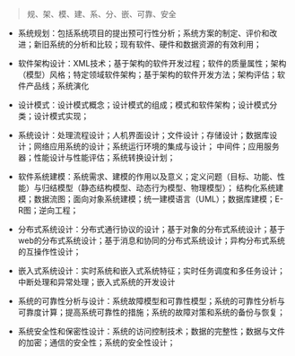 
> 规、架、模、建、系、分、嵌、可靠、安全

* 系统规划：包括系统项目的提出预可行性分析；系统方案的制定、评价和改进；新旧系统的分析和比较；现有软件、硬件和数据资源的有效利用；

* 软件架构设计：XML技术；基于架构的软件开发过程；软件的质量属性；架构（模型）风格；特定领域软件架构；基于架构的软件开发方法；架构评估；软件产品线；系统演化

* 设计模式：设计模式概念；设计模式的组成；模式和软件架构；设计模式分类；设计模式实现；

* 系统设计：处理流程设计；人机界面设计；文件设计；存储设计；数据库设计；网络应用系统的设计；系统运行环境的集成与设计；
中间件；应用服务器；性能设计与性能评估；系统转换设计划；

* 软件系统建模：系统需求、建模的作用以及意义；定义问题（目标、功能、性能）与归结模型（静态结构模型、动态行为模型、物理模型）；
结构化系统建模；数据流图；面向对象系统建模；统一建模语言（UML）；数据库建模；E-R图；逆向工程；

* 分布式系统设计：分布式通行协议的设计；基于对象的分布式系统设计；基于web的分布式系统设计；基于消息和协同的分布式系统设计；异构分布式系统的互操作性设计；

* 嵌入式系统设计：实时系统和嵌入式系统特征；实时任务调度和多任务设计；中断处理和异常处理；嵌入式系统的开发设计

* 系统的可靠性分析与设计：系统故障模型和可靠性模型；系统的可靠性分析与可靠度计算；提高系统可靠性的措施；系统的故障对策和系统的备份与恢复；

* 系统安全性和保密性设计：系统的访问控制技术；数据的完整性；数据与文件的加密；通信的安全性；系统的安全性设计；
